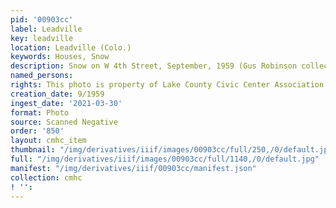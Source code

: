 ```yaml
---
pid: '00903cc'
label: Leadville
key: leadville
location: Leadville (Colo.)
keywords: Houses, Snow
description: Snow on W 4th Street, September, 1959 (Gus Robinson collection)
named_persons: 
rights: This photo is property of Lake County Civic Center Association.
creation_date: 9/1959
ingest_date: '2021-03-30'
format: Photo
source: Scanned Negative
order: '850'
layout: cmhc_item
thumbnail: "/img/derivatives/iiif/images/00903cc/full/250,/0/default.jpg"
full: "/img/derivatives/iiif/images/00903cc/full/1140,/0/default.jpg"
manifest: "/img/derivatives/iiif/00903cc/manifest.json"
collection: cmhc
! '': 
---
```

